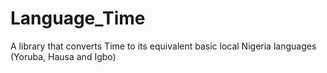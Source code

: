 # Language_Time
A library that converts Time to its equivalent basic local Nigeria languages (Yoruba, Hausa and Igbo)
